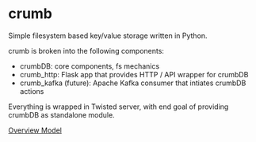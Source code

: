 # crumb
Simple filesystem based key/value storage written in Python.

crumb is broken into the following components:
* crumbDB: core components, fs mechanics
* crumb_http:  Flask app that provides HTTP / API wrapper for crumbDB
* crumb_kafka (future):  Apache Kafka consumer that intiates crumbDB actions

Everything is wrapped in Twisted server, with end goal of providing crumbDB as standalone module.

<a href="https://docs.google.com/drawings/d/13fF6OExvrzg-zclSGoFmAMkko-N6azliPfHQrX6yM2I/edit?usp=sharing">Overview Model</a>

